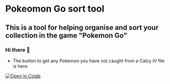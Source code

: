 # Pokeomon Go sort tool

## This is a tool for helping organise and sort your collection in the game "Pokemon Go" 

### Hi there 👋

<!--
**drmckenzie/drmckenzie** is a ✨ _special_ ✨ repository because its `README.md` (this file) appears on your GitHub profile.

Here are some ideas to get you started:

- 🔭 I’m currently working on ...
- 🌱 I’m currently learning ...
- 👯 I’m looking to collaborate on ...
- 🤔 I’m looking for help with ...
- 💬 Ask me about ...
- 📫 How to reach me: ...
- 😄 Pronouns: ...
- ⚡ Fun fact: ...
-->

- The button to get any Pokemon you have not caught from a Calcy IV file is here:

[![Open In Colab](https://colab.research.google.com/assets/colab-badge.svg)](https://colab.research.google.com/github/drmckenzie/drmckenzie.github.io/blob/main/notCaught.ipynb)

